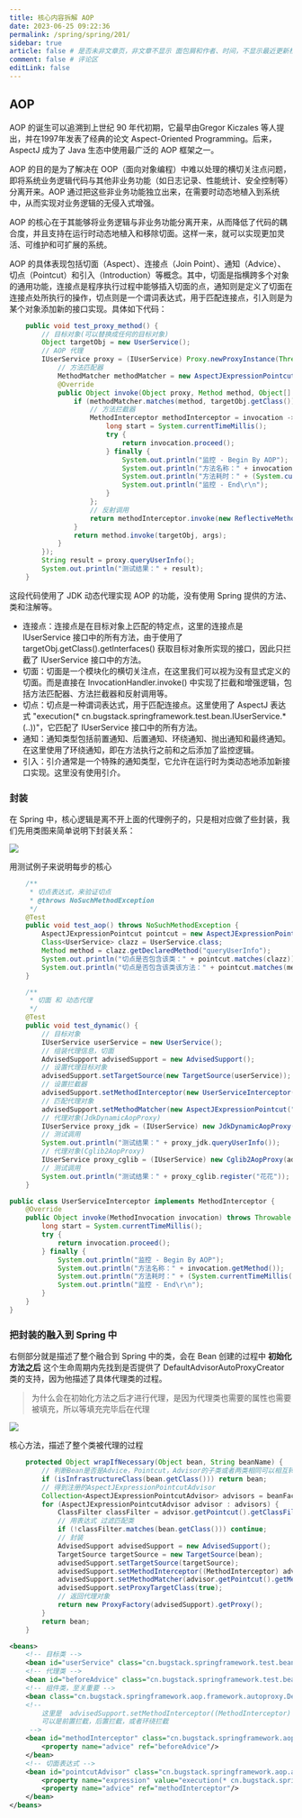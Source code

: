 ```yaml
---
title: 核心内容拆解 AOP
date: 2023-06-25 09:22:36
permalink: /spring/spring/201/
sidebar: true
article: false # 是否未非文章页，非文章不显示 面包屑和作者、时间，不显示最近更新栏，不会参与到最近更新文章的数据计算中
comment: false # 评论区
editLink: false
---
```



## AOP
AOP 的诞生可以追溯到上世纪 90 年代初期，它最早由Gregor Kiczales 等人提出，并在1997年发表了经典的论文 Aspect-Oriented Programming。后来，AspectJ 成为了 Java 生态中使用最广泛的 AOP 框架之一。

AOP 的目的是为了解决在 OOP（面向对象编程）中难以处理的横切关注点问题，即将系统业务逻辑代码与其他非业务功能（如日志记录、性能统计、安全控制等）分离开来。AOP 通过把这些非业务功能独立出来，在需要时动态地植入到系统中，从而实现对业务逻辑的无侵入式增强。

AOP 的核心在于其能够将业务逻辑与非业务功能分离开来，从而降低了代码的耦合度，并且支持在运行时动态地植入和移除切面。这样一来，就可以实现更加灵活、可维护和可扩展的系统。

AOP 的具体表现包括切面（Aspect）、连接点（Join Point）、通知（Advice）、切点（Pointcut）和引入（Introduction）等概念。其中，切面是指横跨多个对象的通用功能，连接点是程序执行过程中能够插入切面的点，通知则是定义了切面在连接点处所执行的操作，切点则是一个谓词表达式，用于匹配连接点，引入则是为某个对象添加新的接口实现。具体如下代码：
```java
    public void test_proxy_method() {
        // 目标对象(可以替换成任何的目标对象)
        Object targetObj = new UserService();
        // AOP 代理
        IUserService proxy = (IUserService) Proxy.newProxyInstance(Thread.currentThread().getContextClassLoader(), targetObj.getClass().getInterfaces(), new InvocationHandler() {
            // 方法匹配器
            MethodMatcher methodMatcher = new AspectJExpressionPointcut("execution(* cn.bugstack.springframework.test.bean.IUserService.*(..))");
            @Override
            public Object invoke(Object proxy, Method method, Object[] args) throws Throwable {
                if (methodMatcher.matches(method, targetObj.getClass())) {
                    // 方法拦截器
                    MethodInterceptor methodInterceptor = invocation -> {
                        long start = System.currentTimeMillis();
                        try {
                            return invocation.proceed();
                        } finally {
                            System.out.println("监控 - Begin By AOP");
                            System.out.println("方法名称：" + invocation.getMethod().getName());
                            System.out.println("方法耗时：" + (System.currentTimeMillis() - start) + "ms");
                            System.out.println("监控 - End\r\n");
                        }
                    };
                    // 反射调用
                    return methodInterceptor.invoke(new ReflectiveMethodInvocation(targetObj, method, args));
                }
                return method.invoke(targetObj, args);
            }
        });
        String result = proxy.queryUserInfo();
        System.out.println("测试结果：" + result);
    }
```
这段代码使用了 JDK 动态代理实现 AOP 的功能，没有使用 Spring 提供的方法、类和注解等。
* 连接点：连接点是在目标对象上匹配的特定点，这里的连接点是 IUserService 接口中的所有方法，由于使用了 targetObj.getClass().getInterfaces() 获取目标对象所实现的接口，因此只拦截了 IUserService 接口中的方法。
* 切面：切面是一个模块化的横切关注点，在这里我们可以视为没有显式定义的切面。而是直接在 InvocationHandler.invoke() 中实现了拦截和增强逻辑，包括方法匹配器、方法拦截器和反射调用等。
* 切点：切点是一种谓词表达式，用于匹配连接点。这里使用了 AspectJ 表达式 "execution(* cn.bugstack.springframework.test.bean.IUserService.*(..))"，它匹配了 IUserService 接口中的所有方法。
* 通知：通知类型包括前置通知、后置通知、环绕通知、抛出通知和最终通知。在这里使用了环绕通知，即在方法执行之前和之后添加了监控逻辑。
* 引入：引介通常是一个特殊的通知类型，它允许在运行时为类动态地添加新接口实现。这里没有使用引介。

### 封装
在 Spring 中，核心逻辑是离不开上面的代理例子的，只是相对应做了些封装，我们先用类图来简单说明下封装关系：

![](/assets/img/spring/201/img.png)

用测试例子来说明每步的核心
```java
    /**
     * 切点表达式，来验证切点
     * @throws NoSuchMethodException
     */
    @Test
    public void test_aop() throws NoSuchMethodException {
        AspectJExpressionPointcut pointcut = new AspectJExpressionPointcut("execution(* cn.bugstack.springframework.test.bean.UserService.*(..))");
        Class<UserService> clazz = UserService.class;
        Method method = clazz.getDeclaredMethod("queryUserInfo");
        System.out.println("切点是否包含该类：" + pointcut.matches(clazz));
        System.out.println("切点是否包含该类该方法：" + pointcut.matches(method, clazz));
    }

    /**
     * 切面 和 动态代理
     */
    @Test
    public void test_dynamic() {
        // 目标对象
        IUserService userService = new UserService();
        // 组装代理信息，切面
        AdvisedSupport advisedSupport = new AdvisedSupport();
        // 设置代理目标对象
        advisedSupport.setTargetSource(new TargetSource(userService));
        // 设置拦截器
        advisedSupport.setMethodInterceptor(new UserServiceInterceptor());
        // 匹配代理对象
        advisedSupport.setMethodMatcher(new AspectJExpressionPointcut("execution(* cn.bugstack.springframework.test.bean.IUserService.*(..))"));
        // 代理对象(JdkDynamicAopProxy)
        IUserService proxy_jdk = (IUserService) new JdkDynamicAopProxy(advisedSupport).getProxy();
        // 测试调用
        System.out.println("测试结果：" + proxy_jdk.queryUserInfo());
        // 代理对象(Cglib2AopProxy)
        IUserService proxy_cglib = (IUserService) new Cglib2AopProxy(advisedSupport).getProxy();
        // 测试调用
        System.out.println("测试结果：" + proxy_cglib.register("花花"));
    }

public class UserServiceInterceptor implements MethodInterceptor {
    @Override
    public Object invoke(MethodInvocation invocation) throws Throwable {
        long start = System.currentTimeMillis();
        try {
            return invocation.proceed();
        } finally {
            System.out.println("监控 - Begin By AOP");
            System.out.println("方法名称：" + invocation.getMethod());
            System.out.println("方法耗时：" + (System.currentTimeMillis() - start) + "ms");
            System.out.println("监控 - End\r\n");
        }
    }
}
```
### 把封装的融入到 Spring 中
右侧部分就是描述了整个融合到 Spring 中的类，会在 Bean 创建的过程中 **初始化方法之后** 这个生命周期内先找到是否提供了 DefaultAdvisorAutoProxyCreator 类的支持，因为他描述了具体代理类的过程。

> 为什么会在初始化方法之后才进行代理，是因为代理类也需要的属性也需要被填充，所以等填充完毕后在代理

![](/assets/img/spring/201/img_1.jpg)

核心方法，描述了整个类被代理的过程
```java
    protected Object wrapIfNecessary(Object bean, String beanName) {
        // 判断Bean是否是Advice，Pointcut，Advisor的子类或者两类相同可以相互转（类层面），用户定义的类都是 false
        if (isInfrastructureClass(bean.getClass())) return bean;
        // 得到注册的AspectJExpressionPointcutAdvisor
        Collection<AspectJExpressionPointcutAdvisor> advisors = beanFactory.getBeansOfType(AspectJExpressionPointcutAdvisor.class).values();
        for (AspectJExpressionPointcutAdvisor advisor : advisors) {
            ClassFilter classFilter = advisor.getPointcut().getClassFilter();
            // 用表达式 过滤匹配类
            if (!classFilter.matches(bean.getClass())) continue;
            // 封装
            AdvisedSupport advisedSupport = new AdvisedSupport();
            TargetSource targetSource = new TargetSource(bean);
            advisedSupport.setTargetSource(targetSource);
            advisedSupport.setMethodInterceptor((MethodInterceptor) advisor.getAdvice());
            advisedSupport.setMethodMatcher(advisor.getPointcut().getMethodMatcher());
            advisedSupport.setProxyTargetClass(true);
            // 返回代理对象
            return new ProxyFactory(advisedSupport).getProxy();
        }
        return bean;
    }
```
```xml
<beans>
    <!-- 目标类 -->
    <bean id="userService" class="cn.bugstack.springframework.test.bean.UserService"/>
    <!-- 代理类 -->
    <bean id="beforeAdvice" class="cn.bugstack.springframework.test.bean.UserServiceBeforeAdvice"/>
    <!-- 组件类，至关重要 -->
    <bean class="cn.bugstack.springframework.aop.framework.autoproxy.DefaultAdvisorAutoProxyCreator"/>
    <!-- 
        这里是  advisedSupport.setMethodInterceptor((MethodInterceptor) advisor.getAdvice()); 设置拦截器，
        可以是前置拦截，后置拦截，或者环绕拦截
     -->
    <bean id="methodInterceptor" class="cn.bugstack.springframework.aop.framework.adapter.MethodBeforeAdviceInterceptor">
        <property name="advice" ref="beforeAdvice"/>
    </bean>
    <!-- 切面表达式 -->
    <bean id="pointcutAdvisor" class="cn.bugstack.springframework.aop.aspectj.AspectJExpressionPointcutAdvisor">
        <property name="expression" value="execution(* cn.bugstack.springframework.test.bean.IUserService.*(..))"/>
        <property name="advice" ref="methodInterceptor"/>
    </bean>
</beans>
```